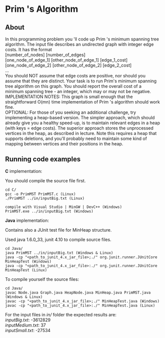 Prim 's Algorithm
===================

About
------------
In this programming problem you 'll code up Prim 's minimum spanning tree algorithm. 
The input file describes an undirected graph with integer edge costs. It has the format  
[number_of_nodes] [number_of_edges]  
[one_node_of_edge_1] [other_node_of_edge_1] [edge_1_cost]  
[one_node_of_edge_2] [other_node_of_edge_2] [edge_2_cost]  
...  
You should NOT assume that edge costs are positive, nor should you assume that they are distinct. 
Your task is to run Prim's minimum spanning tree algorithm on this graph. 
You should report the overall cost of a minimum spanning tree - an integer, which may or may not be negative.  
IMPLEMENTATION NOTES: This graph is small enough that the straightforward O(mn) time implementation of Prim 's algorithm should work fine.  
OPTIONAL: For those of you seeking an additional challenge, try implementing a heap-based version. 
The simpler approach, which should already give you a healthy speed-up, is to maintain relevant edges 
in a heap (with keys = edge costs). The superior approach stores the unprocessed vertices in the heap, 
as described in lecture. Note this requires a heap that supports deletions, 
and you'll probably need to maintain some kind of mapping between vertices and 
their positions in the heap.


Running code examples
------------
**C** implementation:

You should compile the source file first.

    cd C/
    gcc -o PrimMST PrimMST.c (Linux)
    ./PrimMST ../in/inputBig.txt (Linux)
    
    compile with Visual Studio | MinGW | DevC++ (Windows)
    PrimMST.exe ../in/inputBig.txt (Windows)

**Java** implementation:

Contains also a JUnit test file for MinHeap structure.

Used java 1.6.0_33, junit 4.10 to compile source files.

    cd Java/
    java PrimMST ../in/inputBig.txt (Windows & Linux)
    java -cp "<path_to_junit_4.x_jar_file>;./" org.junit.runner.JUnitCore MinHeapTest (Windows)
    java -cp "<path_to_junit_4.x_jar_file>:./" org.junit.runner.JUnitCore MinHeapTest (Linux)

To compile yourself the source files:

    cd Java/
    javac Node.java Graph.java HeapNode.java MinHeap.java PrimMST.java (Windows & Linux)
    javac -cp "<path_to_junit_4.x_jar_file>;./" MinHeapTest.java (Windows)
    javac -cp "<path_to_junit_4.x_jar_file>:./" MinHeapTest.java (Linux)

For the input files in *in/* folder the expected results are:  
*inputBig.txt*: -3612829   
*inputMedium.txt*: 37  
*inputSmall.txt*: -27534  
